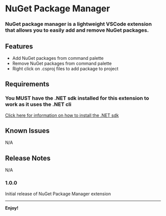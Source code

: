 # NuGet Package Manager

### NuGet package manager is a lightweight VSCode extension that allows you to easily add and remove NuGet packages.

## Features

* Add NuGet packages from command palette
* Remove NuGet packages from command palette
* Right click on .csproj files to add package to project

## Requirements

### You MUST have the .NET sdk installed for this extension to work as it uses the .NET cli
[Click here for information on how to install the .NET sdk](https://learn.microsoft.com/en-us/dotnet/core/sdk)

## Known Issues

N/A

## Release Notes

N/A

### 1.0.0

Initial release of NuGet Package Manager extension

---

**Enjoy!**
